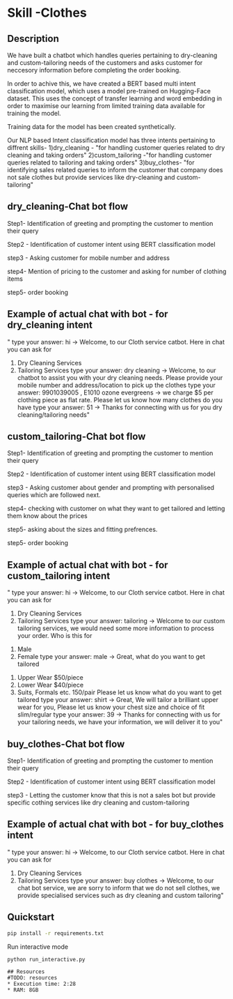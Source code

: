 
# Skill -Clothes

## Description
We have built a chatbot which handles queries pertaining to dry-cleaning and custom-tailoring needs of the customers and asks customer for neccesory information before completing the order booking.

In order to achive this, we have created a BERT based multi intent classification model, which uses a model pre-trained on Hugging-Face dataset. This uses the concept of transfer learning and word embedding in order to maximise our learning from limited training data available for training the model.

Training data for the model has been created synthetically.

Our NLP based Intent classification model has three intents pertaining to diffrent skills-
1)dry_cleaning - "for handling customer queries related to dry cleaning and taking orders"
2)custom_tailoring -"for handling customer queries related to tailoring and taking orders"
3)buy_clothes- "for identifying sales related queries to inform the customer that company does not sale clothes but provide services like dry-cleaning and custom-tailoring"

## dry_cleaning-Chat bot flow
Step1- Identification of greeting and prompting the customer to mention their query

Step2 - Identification of customer intent using BERT classification model

step3 - Asking customer for mobile number and address

step4- Mention of pricing to the customer and asking for number of clothing items

step5- order booking

## Example of actual chat with bot - for dry_cleaning intent

" type your answer: hi
-> Welcome, to our Cloth service catbot.
 Here in chat you can ask for
 1. Dry Cleaning Services
 2. Tailoring Services
type your answer: dry cleaning
-> Welcome, to our chatbot to assist you with your dry cleaning needs.
 Please provide your mobile number and address/location to pick up the clothes
type your answer: 9901039005 , E1010 ozone evergreens
-> we charge $5 per clothing piece as flat rate. Please let us know how many clothes do you have
type your answer: 51
-> Thanks for connecting with us for you dry cleaning/tailoring needs"


## custom_tailoring-Chat bot flow
Step1- Identification of greeting and prompting the customer to mention their query

Step2 - Identification of customer intent using BERT classification model

step3 - Asking customer about gender and prompting with personalised queries which are followed next.

step4- checking with customer on what they want to get tailored and letting them know about the prices

step5- asking about the sizes and fitting prefrences.

step5- order booking

## Example of actual chat with bot - for custom_tailoring intent

" type your answer: hi
-> Welcome, to our Cloth service catbot.
 Here in chat you can ask for
 1. Dry Cleaning Services
 2. Tailoring Services
type your answer: tailoring
-> Welcome to our custom tailoring services, we would need some more information to process your order. Who is this for
 1) Male
 2) Female
type your answer: male
-> Great, what do you want to get tailored
 1. Upper Wear   $50/piece
 2. Lower Wear   $40/piece
 3. Suits, Formals etc. 150/pair
 Please let us know what do you want to get tailored
type your answer: shirt
-> Great, We will tailor a brilliant upper wear for you, Please let us know your chest size and choice of fit slim/regular
type your answer: 39
-> Thanks for connecting with us for your tailoring needs, we have your information, we will deliver it to you"


## buy_clothes-Chat bot flow
Step1- Identification of greeting and prompting the customer to mention their query

Step2 - Identification of customer intent using BERT classification model

step3 - Letting the customer know that this is not a sales bot but provide specific cothing services like dry cleaning and custom-tailoring

## Example of actual chat with bot - for buy_clothes intent

" type your answer: hi
-> Welcome, to our Cloth service catbot.
 Here in chat you can ask for
 1. Dry Cleaning Services
 2. Tailoring Services
type your answer: buy clothes
-> Welcome, to our chat bot service, we are sorry to inform that we do not sell clothes, we provide specialised services such as dry cleaning and custom tailoring"

## Quickstart

```bash
pip install -r requirements.txt
```
Run interactive mode
```bash
python run_interactive.py
```

```
## Resources
#TODO: resources
* Execution time: 2:28
* RAM: 8GB
